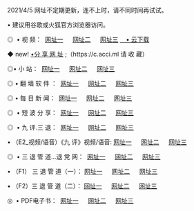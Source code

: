 <p>2021/4/5  网址不定期更新，连不上时，请不同时间再试试。
<p>• 建议用谷歌或火狐官方浏览器访问。
<p>◎  • 视 频： 
<a href="http://hgx.guitarhaven.com/" target="_blank">网址一</a> 　 
<a href="http://hsq.guitarhaven.com/" target="_blank">网址二</a> 　 
<a href="http://hsq.guitarhaven.com/b.html" target="_blank">网址三</a>
<a href="https://yadi.sk/d/d0sUeAOpal3njw" target="_blank">　• 云下载 </a></p>
<p>◆ new! <a href="http://hpl.guitarhaven.com/a.html">•分 享 网 址</a> ;（https://c.acci.ml 请 收 藏） </p>

<p>◎•  小 站：  
<a href="http://hgx.guitarhaven.com/f.html" target="_blank">网址一</a> 　 
<a href="http://hsq.guitarhaven.com/h.html" target="_blank">网址二</a> 　 
<a href="http://hsq.guitarhaven.com/k/" target="_blank">网址三</a></p><p>

<p>◎  • 翻 墙 软 件 ：  
<a href="http://hgx.guitarhaven.com/ff/" target="_blank">网址一</a> 　 
<a href="http://hsq.guitarhaven.com/s/read/a1_nd.html" target="_blank">网址二</a> 　 
<a href="http://hsq.guitarhaven.com/ff/index.html" target="_blank">网址三</a></p>
<p>◎  • 每 日 新 闻：  
<a href="http://hgx.guitarhaven.com/day/" target="_blank">网址一</a> 　 
<a href="http://hsq.guitarhaven.com/day/" target="_blank">网址二</a> 　 
<a href="http://hsq.guitarhaven.com/day/index.html" target="_blank">网址三</a></p>
<p>◎   • 短 波 分 享：  
<a href="http://hgx.guitarhaven.com/h/" target="_blank">网址一</a> 　 
<a href="http://hsq.guitarhaven.com/h/" target="_blank">网址二</a> 　 
<a href="http://hsq.guitarhaven.com/h/index.html" target="_blank">网址三</a></p>
<p>◎   • 九 评.三 退：  
<a href="http://hgx.guitarhaven.com/t/" target="_blank">网址一</a> 　 
<a href="http://hsq.guitarhaven.com/v2/index.html" target="_blank">网址二</a> 　 
<a href="http://hsq.guitarhaven.com/tt/index.html" target="_blank">网址三</a> 　</p>
<p>  • （E2_视频/语音）《九 评》视频/语音: 
<a href="http://hgx.guitarhaven.com/7738.html" target="_blank">网址一</a> 　 
<a href="http://hsq.guitarhaven.com/7614.html" target="_blank">网址二</a> 　 
<a href="http://hsq.guitarhaven.com/7633.html" target="_blank">网址三</a></p>
<p>◎   • 三 退 管 道...退 党 网：  
<a href="http://hgx.guitarhaven.com/go/td1.html" target="_blank">网址一</a> 　 
<a href="http://hsq.guitarhaven.com/go/td2.html" target="_blank">网址二</a> 　 
<a href="http://hsq.guitarhaven.com/go/td3.html" target="_blank">网址三</a></p>
<p>  • （F1） 三 退 管 道（一）： 
<a href="http://hgx.guitarhaven.com/dd/" target="_blank">网址一</a> 　 
<a href="http://hsq.guitarhaven.com/s/read/a1_tdx.html" target="_blank">网址二</a> 　 
<a href="http://hsq.guitarhaven.com/dd/" target="_blank">网址三</a></p>
<p>  • （F2）三 退 管 道（二）： 
<a href="http://hsq.guitarhaven.com/d/" target="_blank">网址一</a> 　 
<a href="http://hgx.guitarhaven.com/d/index.html" target="_blank">网址二</a> 　 
<a href="http://hsq.guitarhaven.com/d/" target="_blank">网址三</a></p>
<p>◎   • PDF电子书：  
<a href="http://hgx.guitarhaven.com/p/" target="_blank">网址一</a> 　 
<a href="http://hsq.guitarhaven.com/p/index.html" target="_blank">网址二</a> 　 
<a href="http://hsq.guitarhaven.com/p/" target="_blank">网址三</a></p>
